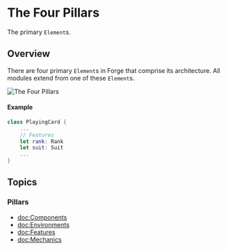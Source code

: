 # The Four Pillars

The primary ``Element``s.

## Overview

There are four primary ``Element``s in Forge that comprise its architecture. 
All modules extend from one of these ``Element``s.

![The Four Pillars](TheFourPillars.svg)

#### Example

```swift
class PlayingCard {
    ...
    // Features
    let rank: Rank
    let suit: Suit
    ...
}
```

## Topics

### Pillars

- <doc:Components>
- <doc:Environments>
- <doc:Features>
- <doc:Mechanics>
